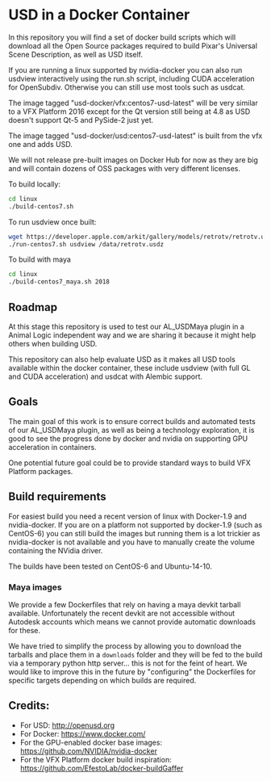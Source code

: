 # USD in a Docker Container

In this repository you will find a set of docker build scripts which will
download all the Open Source packages required to build Pixar's
Universal Scene Description, as well as USD itself.

If you are running a linux supported by nvidia-docker you can also run usdview
interactively using the run.sh script, including CUDA acceleration for OpenSubdiv.
Otherwise you can still use most tools such as usdcat.

The image tagged "usd-docker/vfx:centos7-usd-latest" will be very similar to a VFX Platform 2016
except for the Qt version still being at 4.8 as USD doesn't support Qt-5 and PySide-2 just yet.

The image tagged "usd-docker/usd:centos7-usd-latest" is built from the vfx one and adds
USD.

We will not release pre-built images on Docker Hub for now as they are big and
will contain dozens of OSS packages with very different licenses.


To build locally:
```bash
cd linux
./build-centos7.sh
```

To run usdview once built:
```bash
wget https://developer.apple.com/arkit/gallery/models/retrotv/retrotv.usdz --output-document=../data/retrotv.usdz
./run-centos7.sh usdview /data/retrotv.usdz
```

To build with maya
```bash
cd linux
./build-centos7_maya.sh 2018
```

## Roadmap
At this stage this repository is used to test our AL_USDMaya plugin in a Animal Logic independent way and we are sharing it
because it might help others when building USD.

This repository can also help evaluate USD as it makes all USD tools available
within the docker container, these include usdview (with full GL and CUDA acceleration)
and usdcat with Alembic support.

## Goals
The main goal of this work is to ensure correct builds and automated tests of our AL_USDMaya plugin, as well as being
a technology exploration, it is good to see the progress done by docker and nvidia on supporting GPU acceleration in
containers.

One potential future goal could be to provide standard ways to build VFX Platform packages.

## Build requirements
For easiest build you need a recent version of linux with Docker-1.9 and
nvidia-docker.
If you are on a platform not supported by docker-1.9 (such as CentOS-6) you can
still build the images but running them is a lot trickier as nvidia-docker is
not available and you have to manually create the volume containing the NVidia driver.

The builds have been tested on CentOS-6 and Ubuntu-14-10.

### Maya images
We provide a few Dockerfiles that rely on having a maya devkit tarball available. Unfortunately the recent devkit are not accessible without Autodesk accounts which means we cannot provide automatic downloads for these.

We have tried to simplify the process by allowing you to download the tarballs and place them in a `downloads` folder and they will be fed to the build via a temporary python http server... this is not for the feint of heart. We would like to improve this in the future by "configuring" the Dockerfiles for specific targets depending on which builds are required.

## Credits:
* For USD: http://openusd.org
* For Docker: https://www.docker.com/
* For the GPU-enabled docker base images: https://github.com/NVIDIA/nvidia-docker
* For the VFX Platform docker build inspiration: https://github.com/EfestoLab/docker-buildGaffer
